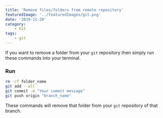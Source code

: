 ```yaml
---
title: 'Remove files/folders from remote repository'
featuredImage: '../featuredImages/git.png'
date: '2019-11-20'
category:
    - Git
tags:
    - git
---
```


If you want to remove a folder from your `git` repository then simply run these commands into your terminal.
<br>

### Run
```bash
rm -rf folder_name
git add --all
git commit -m "Your commit message"
git push origin "branch_name"
```

These commands will remove that folder from your `git` repository of that branch.
